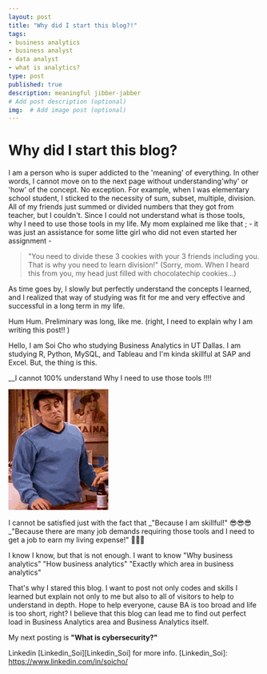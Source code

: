 ```yaml
---
layout: post
title: "Why did I start this blog?!"
tags:
- business analytics 
- business analyst
- data analyst
- what is analytics?
type: post
published: true
description: meaningful jibber-jabber
# Add post description (optional)
img:  # Add image post (optional)
---
```




# Why did I start this blog?

I am a person who is super addicted to the 'meaning' of everything. In other words, I cannot move on to the next page without understanding'why' or 'how' of the concept. No exception. 
For example, when I was elementary school student, I sticked to the necessity of sum, subset, multiple, division. 
All of my friends just summed or divided numbers that they got from teacher, but I couldn't. Since I could not understand what is those tools, why I need to use those tools in my life. 
My mom explained me like that ; - it was just an assistance for some litte girl who did not even started her assignment - 



>"You need to divide these 3 cookies with your 3 friends including you. 
>That is why you need to learn division!"
(Sorry, mom. When I heard this from you, my head just filled with chocolatechip cookies...) 



As time goes by, I slowly but perfectly understand the concepts I learned, and I realized that way of studying was fit for me and 
very effective and successful in a long term in my life. 

Hum Hum. Preliminary was long, like me. (right, I need to explain why I am writing this post!! ) 




Hello, I am Soi Cho who studying Business Analytics in UT Dallas. I am studying R, Python, MySQL, and Tableau and I'm kinda skillful at SAP and Excel. 
But, the thing is this. 


__I 
cannot 
100% 
understand 
Why 
I 
need 
to 
use 
those 
tools 
!!!! 

<img src="/assets/img/IMG_0002.GIF" width="200" />







I cannot be satisfied just with the fact that 
_"Because I am skillful!"
:sunglasses::sunglasses::sunglasses:
_"Because there are many job demands requiring those tools and I need to get a job to earn my living expense!"
:money_mouth_face::money_mouth_face::money_mouth_face:



I know I know, but that is not enough.
I want to know 
"Why business analytics"
"How business analytics"
"Exactly which area in business analytics"

That's why I stared this blog. I want to post not only codes and skills I learned but explain not only to me but also to all of visitors to help to understand in depth.
Hope to help everyone, cause BA is too broad and life is too short, right?
I believe that this blog can lead me to find out perfect load in Business Analytics area and Business Analytics itself. 




My next posting is 
**"What is cybersecurity?"**




Linkedin [Linkedin_Soi][Linkedin_Soi] for more info. 
[Linkedin_Soi]: https://www.linkedin.com/in/soicho/


